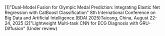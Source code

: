 [1]"Dual-Model Fusion for Olympic Medal Prediction: Integrating Elastic Net Regression with CatBoost Classification" 8th International Conference on Big Data and Artificial Intelligence.(BDAI 2025)Taicang, China, August 22-24, 2025
[2]"Lightweight Multi-task CNN for ECG Diagnosis with GRU-Diffusion" (Under review)
